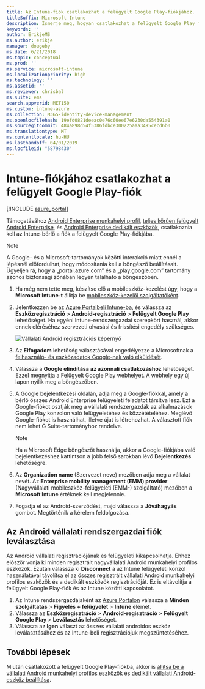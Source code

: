 ```yaml
---
title: Az Intune-fiók csatlakozhat a felügyelt Google Play-fiókjához.
titleSuffix: Microsoft Intune
description: Ismerje meg, hogyan csatlakozhat a felügyelt Google Play fiókot az Intune-fiók.
keywords: ''
author: ErikjeMS
ms.author: erikje
manager: dougeby
ms.date: 6/21/2018
ms.topic: conceptual
ms.prod: ''
ms.service: microsoft-intune
ms.localizationpriority: high
ms.technology: ''
ms.assetid: ''
ms.reviewer: chrisbal
ms.suite: ems
search.appverid: MET150
ms.custom: intune-azure
ms.collection: M365-identity-device-management
ms.openlocfilehash: 19efd0821deeac0e76c60ee67e6230da554391a0
ms.sourcegitcommit: 484a898d54f5386fdbce300225aaa3495cecd6b0
ms.translationtype: MT
ms.contentlocale: hu-HU
ms.lasthandoff: 04/01/2019
ms.locfileid: "58798430"
---
```

# <a name="connect-your-intune-account-to-your-managed-google-play-account"></a>Intune-fiókjához csatlakozhat a felügyelt Google Play-fiók

[!INCLUDE [azure_portal](./includes/azure_portal.md)]

Támogatásához [Android Enterprise munkahelyi profil](android-work-profile-enroll.md), [teljes körűen felügyelt Android Enterprise](android-fully-managed-enroll.md), és [Android Enterprise dedikált eszközök](android-kiosk-enroll.md), csatlakoznia kell az Intune-bérlő a fiók a felügyelt Google Play-fiókjába.  

> [!NOTE]
> A Google- és a Microsoft-tartományok közötti interakció miatt ennél a lépésnél előfordulhat, hogy módosítania kell a böngésző beállításait.  Ügyeljen rá, hogy a „portal.azure.com” és a „play.google.com” tartomány azonos biztonsági zónában legyen található a böngészőben.

1. Ha még nem tette meg, készítse elő a mobileszköz-kezelést úgy, hogy a **Microsoft Intune-t** állítja be [mobileszköz-kezelői szolgáltatóként](mdm-authority-set.md).
2. Jelentkezzen be az [Azure Portalbeli Intune-ba](https://aka.ms/intuneportal), és válassza az **Eszközregisztráció** > **Android-regisztráció** > **Felügyelt Google Play** lehetőséget.  Ha egyéni Intune-rendszergazdai szerepkört használ, akkor ennek eléréséhez szervezeti olvasási és frissítési engedély szükséges.
   
   ![Vállalati Android regisztrációs képernyő](./media/android-work-bind.png)

3. Az **Elfogadom** lehetőség választásával engedélyezze a Microsoftnak a [felhasználó- és eszközadatok Google-nak való elküldését](data-intune-sends-to-google.md). 
   
4. Válassza a **Google elindítása az azonnali csatlakozáshoz** lehetőséget. Ezzel megnyitja a Felügyelt Google Play webhelyet. A webhely egy új lapon nyílik meg a böngészőben.
  
5. A Google bejelentkezési oldalán, adja meg a Google-fiókkal, amely a bérlő összes Android Enterprise felügyeleti feladatot társítva lesz. Ezt a Google-fiókot osztják meg a vállalati rendszergazdák az alkalmazások Google Play konzolon való felügyeletéhez és közzétételéhez. Meglévő Google-fiókot is használhat, illetve újat is létrehozhat. A választott fiók nem lehet G Suite-tartományhoz rendelve.
    
    > [!Note]
    > Ha a Microsoft Edge böngészőt használja, akkor a Google-fiókjába való bejelentkezéshez kattintson a jobb felső sarokban lévő **Bejelentkezés** lehetőségre.

6. Az **Organization name** (Szervezet neve) mezőben adja meg a vállalat nevét. Az **Enterprise mobility management (EMM) provider** (Nagyvállalati mobileszköz-felügyeleti (EMM-) szolgáltató) mezőben a **Microsoft Intune** értéknek kell megjelennie.

7. Fogadja el az Android-szerződést, majd válassza a **Jóváhagyás** gombot. Megtörténik a kérelem feldolgozása.

## <a name="disconnect-your-android-enterprise-administrative-account"></a>Az Android vállalati rendszergazdai fiók leválasztása

Az Android vállalati regisztrációjának és felügyeleti kikapcsolhatja. Ehhez először vonja ki minden regisztrált nagyvállalati Android munkahelyi profilos eszközök. Ezután válassza ki **Disconnect** a az Intune felügyeleti konzol használatával távolítsa el az összes regisztrált vállalati Android munkahelyi profilos eszközök és a dedikált eszközök regisztrációját. Ez is eltávolítja a felügyelt Google Play-fiók és az Intune közötti kapcsolatot.

1. Az Intune rendszergazdájaként az [Azure Portalon](https://portal.azure.com) válassza a **Minden szolgáltatás** > **Figyelés + felügyelet** > **Intune** elemet.
2. Válassza az **Eszközregisztráció** > **Android-regisztráció** > **Felügyelt Google Play** > **Leválasztás** lehetőséget.
3. Válassza az **Igen** választ az összes vállalati androidos eszköz leválasztásához és az Intune-beli regisztrációjuk megszüntetéséhez.

## <a name="next-steps"></a>További lépések

Miután csatlakozott a felügyelt Google Play-fiókba, akkor is [állítsa be a vállalati Android munkahelyi profilos eszközök](android-work-profile-enroll.md) és [dedikált vállalati Android-eszköz beállítása](android-kiosk-enroll.md).
